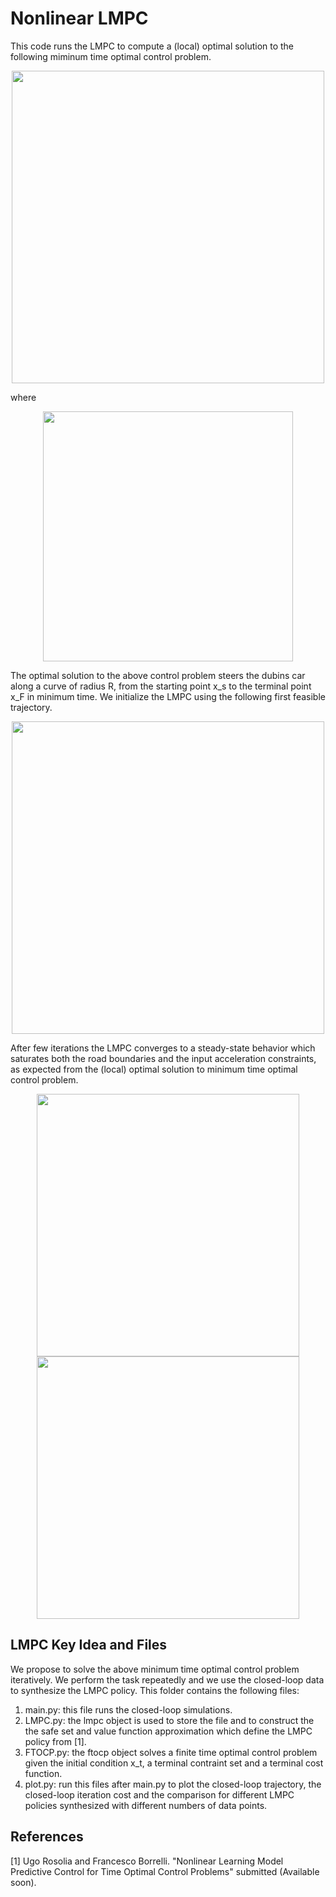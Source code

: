 # Nonlinear LMPC

This code runs the LMPC to compute a (local) optimal solution to the following miminum time optimal control problem.

<p align="center">
<img src="https://github.com/urosolia/LMPC/blob/master/NonlinearLMPC/DubinsRacing_ConvexSafeSet/readmeFigures/minimumTimeProblem.png" width="500" />
</p>
where
<p align="center">
<img src="https://github.com/urosolia/LMPC/blob/master/NonlinearLMPC/DubinsRacing_ConvexSafeSet/readmeFigures/terminalSet.png" width="400" />
</p>

The optimal solution to the above control problem steers the dubins car along a curve of radius R, from the starting point x_s to the terminal point x_F in minimum time. We initialize the LMPC using the following first feasible trajectory.

<p align="center">
<img src="https://github.com/urosolia/LMPC/blob/master/NonlinearLMPC/DubinsRacing_ConvexSafeSet/readmeFigures/feasibleTrajectory.png" width="500" />
</p>

After few iterations the LMPC converges to a steady-state behavior which saturates both the road boundaries and the input acceleration constraints, as expected from the (local) optimal solution to minimum time optimal control problem.

<p align="center">
<img src="https://github.com/urosolia/LMPC/blob/master/NonlinearLMPC/DubinsRacing_ConvexSafeSet/readmeFigures/closedLoopTrajectory.png" width="420" />
<img src="https://github.com/urosolia/LMPC/blob/master/NonlinearLMPC/DubinsRacing_ConvexSafeSet/readmeFigures/inputAtConvergence.png" width="420" />
</p>

## LMPC Key Idea and Files

We propose to solve the above minimum time optimal control problem iteratively. We perform the task repeatedly and we use the closed-loop data to synthesize the LMPC policy. This folder contains the following files:

1) main.py: this file runs the closed-loop simulations.
2) LMPC.py: the lmpc object is used to store the file and to construct the the safe set and value function approximation which define the LMPC policy from [1].
3) FTOCP.py: the ftocp object solves a finite time optimal control problem given the initial condition x_t, a terminal contraint set and a terminal cost function.
4) plot.py: run this files after main.py to plot the closed-loop trajectory, the closed-loop iteration cost and the comparison for different LMPC policies synthesized with different numbers of data points.

## References

[1] Ugo Rosolia and Francesco Borrelli. "Nonlinear  Learning  Model  Predictive  Control  for Time  Optimal  Control  Problems" submitted (Available soon).
